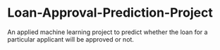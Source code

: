 # Loan-Approval-Prediction-Project
An applied machine learning project to predict whether the loan for a particular applicant will be approved or not.
